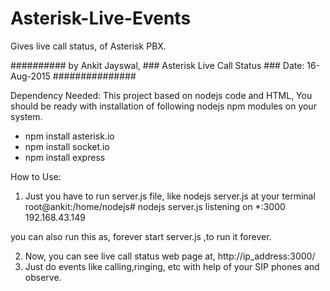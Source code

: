 # Asterisk-Live-Events
Gives live call status, of Asterisk PBX.

##########  by Ankit Jayswal, ### Asterisk Live Call Status ### Date: 16-Aug-2015 ###############

Dependency Needed:
This project based on nodejs code and HTML,
You should be ready with installation of following nodejs npm modules on your system.
- npm install asterisk.io
- npm install socket.io
- npm install express

How to Use:
1. Just you have to run server.js file, like nodejs server.js at your terminal
root@ankit:/home/nodejs# nodejs server.js
listening on *:3000 192.168.43.149

you can also run this as, forever start server.js ,to run it forever.

2. Now, you can see live call status web page at, http://ip_address:3000/
3. Just do events like calling,ringing, etc with help of your SIP phones and observe. 


